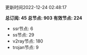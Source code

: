 更新时间2022-12-24 02:48:17

**总订阅: 45**
**总节点: 903**
**有效节点: 224**
- ssr节点: 6
- ss节点: 29
- v2ray节点: 180
- trojan节点: 9
